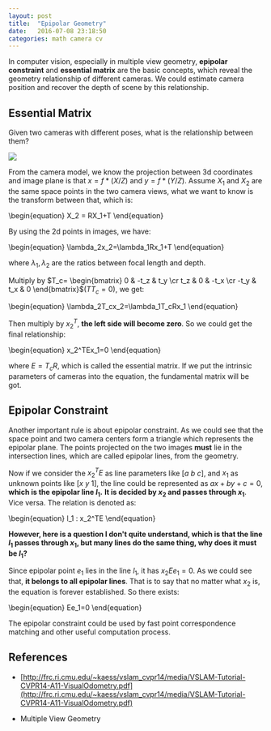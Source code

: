 ```yaml
---
layout: post
title:  "Epipolar Geometry"
date:   2016-07-08 23:18:50
categories: math camera cv
---
```


In computer vision, especially in multiple view geometry, **epipolar constraint** and **essential matrix** are the basic concepts, which reveal the geometry relationship of different cameras. We could estimate camera position and recover the depth of scene by this relationship.

## Essential Matrix ##

Given two cameras with different poses, what is the relationship between them?

![](https://fanxiaochen.github.io/css/pics/epipolar-geometry.png)

From the camera model, we know the projection between 3d coordinates and image plane is that $x=f*(X/Z)$ and $y=f*(Y/Z)$. Assume $X_1$ and $X_2$ are the same space points in the two camera views, what we want to know is the transform between that, which is:

\begin{equation}
X_2 = RX_1+T
\end{equation}

By using the 2d points in images, we have:

\begin{equation}
\lambda_2x_2=\lambda_1Rx_1+T
\end{equation}

where $\lambda_1, \lambda_2$ are the ratios between focal length and depth.

Multiply by $T_c=
\begin{bmatrix}
0 & -t_z & t_y  \cr 
t_z & 0 & -t_x \cr 
-t_y & t_x & 0 
\end{bmatrix}$($TT_c=0$), we get:

\begin{equation}
\lambda_2T_cx_2=\lambda_1T_cRx_1
\end{equation}

Then multiply by $x_2^T$, **the left side will become zero**. So we could get the final relationship:

\begin{equation}
x_2^TEx_1=0
\end{equation}

where $E=T_cR$, which is called the essential matrix. If we put the intrinsic parameters of cameras into the equation, the fundamental matrix will be got.


## Epipolar Constraint ##

Another important rule is about epipolar constraint. As we could see that the space point and two camera centers form a triangle which represents the epipolar plane. The points projected on the two images **must** lie in the intersection lines, which are called epipolar lines, from the geometry. 

Now if we consider the $x_2^TE$ as line parameters like $[a \ b \ c]$, and $x_1$ as unknown points like $[x \ y \ 1]$, the line could be represented as $ax+by+c=0$, **which is the epipolar line $l_1$.** **It is decided by $x_2$ and passes through $x_1$**. Vice versa. The relation is denoted as:

\begin{equation}
l_1 : x_2^TE
\end{equation}

**However, here is a question I don\'t quite understand, which is that the line $l_1$ passes through $x_1$, but many lines do the same thing, why does it must be $l_1$?**

Since epipolar point $e_1$ lies in the line $l_1$, it has $x_2Ee_1=0$. As we could see that, **it belongs to all epipolar lines**. That is to say that no matter what $x_2$ is, the equation is forever established. So there exists:

\begin{equation}
Ee_1=0
\end{equation}

The epipolar constraint could be used by fast point correspondence matching and other useful computation process.


## References ##

 - [http://frc.ri.cmu.edu/~kaess/vslam_cvpr14/media/VSLAM-Tutorial-CVPR14-A11-VisualOdometry.pdf](http://frc.ri.cmu.edu/~kaess/vslam_cvpr14/media/VSLAM-Tutorial-CVPR14-A11-VisualOdometry.pdf)

 

 - Multiple View Geometry

